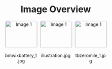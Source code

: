 <h1 style ="text-align: center;"> Image Overview </h1>
<div style="display: flex; flex-wrap: wrap; gap: 10px; justify-content: center;">
<div style="flex: 1 1 calc(33.333% - 20px); max-width: 100px; text-align: center;">
<img src="https://media.evkx.net/multimedia/technology/battery/bmwixbattery_1_xst.jpg" alt="Image 1" style="width: 100%; border: 1px solid #ddd; border-radius: 5px;">
<p>bmwixbattery_1.jpg</p>
</div>
<div style="flex: 1 1 calc(33.333% - 20px); max-width: 100px; text-align: center;">
<img src="https://media.evkx.net/multimedia/technology/battery/illustration_xst.jpg" alt="Image 1" style="width: 100%; border: 1px solid #ddd; border-radius: 5px;">
<p>illustration.jpg</p>
</div>
<div style="flex: 1 1 calc(33.333% - 20px); max-width: 100px; text-align: center;">
<img src="https://media.evkx.net/multimedia/technology/battery/tbzeromile_1_xst.jpg" alt="Image 1" style="width: 100%; border: 1px solid #ddd; border-radius: 5px;">
<p>tbzeromile_1.jpg</p>
</div>
</div>
